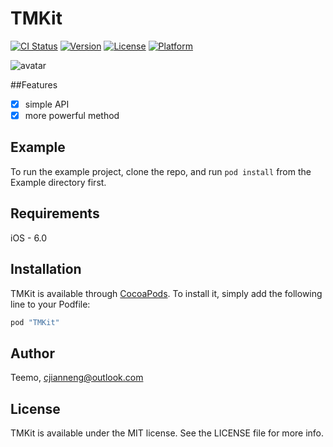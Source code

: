 # TMKit

[![CI Status](http://img.shields.io/travis/Teemo/TMKit.svg?style=flat)](https://travis-ci.org/Teemo/TMKit)
[![Version](https://img.shields.io/cocoapods/v/TMKit.svg?style=flat)](http://cocoapods.org/pods/TMKit)
[![License](https://img.shields.io/cocoapods/l/TMKit.svg?style=flat)](http://cocoapods.org/pods/TMKit)
[![Platform](https://img.shields.io/cocoapods/p/TMKit.svg?style=flat)](http://cocoapods.org/pods/TMKit)



![avatar](https://avatars1.githubusercontent.com/u/28727841?v=3&s=600)

##Features

- [x] simple API
- [x] more powerful method

## Example

To run the example project, clone the repo, and run `pod install` from the Example directory first.

## Requirements

iOS - 6.0

## Installation

TMKit is available through [CocoaPods](http://cocoapods.org). To install
it, simply add the following line to your Podfile:

```ruby
pod "TMKit"
```

## Author

Teemo, cjianneng@outlook.com

## License

TMKit is available under the MIT license. See the LICENSE file for more info.
